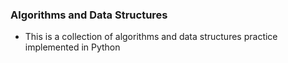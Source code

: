 ### Algorithms and Data Structures
* This is a collection of algorithms and data structures practice implemented in Python